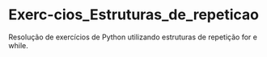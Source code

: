 # Exerc-cios_Estruturas_de_repeticao
Resolução de exercícios de Python utilizando estruturas de repetição for e while.
